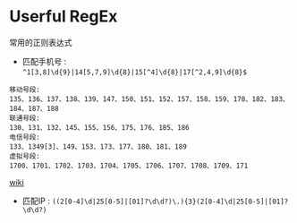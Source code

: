# Userful RegEx
常用的正则表达式

* 匹配手机号 :  `^1[3,8]\d{9}|14[5,7,9]\d{8}|15[^4]\d{8}|17[^2,4,9]\d{8}$`

```
移动号段:
135、136、137、138、139、147、150、151、152、157、158、159、178、182、183、184、187、188
联通号段:
130、131、132、145、155、156、175、176、185、186
电信号段:
133、1349[3]、149、153、173、177、180、181、189
虚拟号段:
1700、1701、1702、1703、1704、1705、1706、1707、1708、1709、171
```

[wiki](https://zh.wikipedia.org/wiki/%E4%B8%AD%E5%9B%BD%E5%86%85%E5%9C%B0%E7%A7%BB%E5%8A%A8%E7%BB%88%E7%AB%AF%E9%80%9A%E8%AE%AF%E5%8F%B7%E7%A0%81)

* 匹配IP : `((2[0-4]\d|25[0-5]|[01]?\d\d?)\.){3}(2[0-4]\d|25[0-5]|[01]?\d\d?)`
